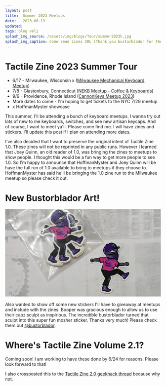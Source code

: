 ```yaml
---
layout: post
title:  Summer 2023 Meetups
date:   2023-06-13
updated: 
tags: blog vol2
splash_img_source: /assets/img/blogs/Tour/summer2023h.jpg
splash_img_caption: Come read zines IRL (Thank you bustorblador for the art!)
---
```


# Tactile Zine 2023 Summer Tour
* 6/17 - Milwaukee, Wisconsin x ([Milwaukee Mechanical Keyboard Meetup](https://www.eventbrite.co.uk/e/milwaukee-mechanical-keyboard-meetup-tickets-631802888447))
* 7/8 - Glastonbury, Connecticut ([NEKB Meetup - Coffee & Keyboards](https://www.instagram.com/p/CsWaYcMsx47/?igshid=MzRlODBiNWFlZA%3D%3D))
* 9/9 - Providence, Rhode Island ([CannonKeys Meetup 2023](https://cannonkeys.com/products/cannonkeys-meetup-ticket))
* More dates to come - I'm hoping to get tickets to the NYC 7/29 meetup
* x HoffmanMyster showcase

This summer, I'll be attending a bunch of keyboard meetups. I wanna try out lots of new to me keyboards, switches, and see new artisan keycaps. And of course, I want to meet ya'll. Please come find me. I will have zines and stickers. I'll update this post if I plan on attending more dates.

I've also decided that I want to preserve the original intent of Tactile Zine 1.0. These zines will not be reprinted in any public runs. However I learned that Joey Quinn, an old reader of 1.0, was bringing the zines to meetups to show people. I thought this would be a fun way to get more people to see 1.0. So I'm happy to announce that HoffmanMyster and Joey Quinn will be have the full run of 1.0 available to bring to meetups if they choose to. HoffmanMyster has said he'll be bringing the 1.0 zine run to the Milwaukee meetup so please check it out.

# New Bustorblador Art!
![bustorblador x booper](/assets/img/blogs/Tour/bustorart.jpg)

Also wanted to show off some new stickers I'll have to giveaway at meetups and include with the zines. Booper was gracious enough to allow us to use their capz sculpt as inspirious. The incredible bustorblador turned that sculpt into this super fun mosher sticker. Thanks very much! Please check them out [@bustorblador](https://www.instagram.com/bustorblador/).

# Where's Tactile Zine Volume 2.1?
Coming soon! I am working to have these done by 6/24 for reasons. Please look forward to that!

I also crossposted this to the [Tactile Zine 2.0 geekhack thread](https://geekhack.org/index.php?topic=120239.msg3164303#msg3164303) because why not.